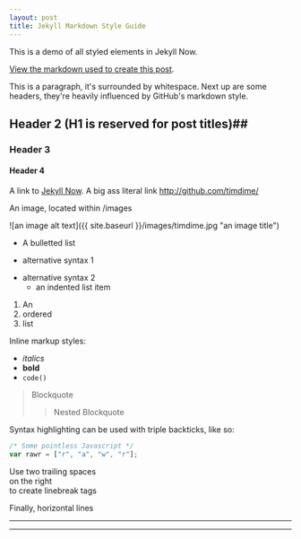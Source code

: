 ```yaml
---
layout: post
title: Jekyll Markdown Style Guide
---
```


This is a demo of all styled elements in Jekyll Now.

[View the markdown used to create this post](https://raw.githubusercontent.com/timdime/timdime.github.io/_posts/2016-4-2-Markdown-Style-Guide.md).

This is a paragraph, it's surrounded by whitespace. Next up are some headers, they're heavily influenced by GitHub's markdown style.

## Header 2 (H1 is reserved for post titles)##

### Header 3

#### Header 4

A link to [Jekyll Now](http://github.com/timdime/). A big ass literal link <http://github.com/timdime/>

An image, located within /images

![an image alt text]({{ site.baseurl }}/images/timdime.jpg "an image title")

* A bulletted list
- alternative syntax 1
+ alternative syntax 2
  - an indented list item

1. An
2. ordered
3. list

Inline markup styles:

- _italics_
- **bold**
- `code()`

> Blockquote
>> Nested Blockquote

Syntax highlighting can be used with triple backticks, like so:

```javascript
/* Some pointless Javascript */
var rawr = ["r", "a", "w", "r"];
```

Use two trailing spaces  
on the right  
to create linebreak tags  

Finally, horizontal lines

----
****

